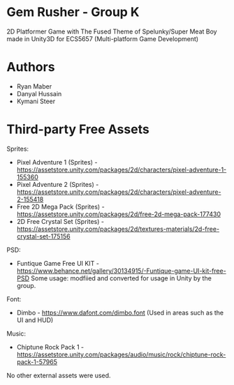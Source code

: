 # Gem Rusher - Group K
 2D Platformer Game with The Fused Theme of Spelunky/Super Meat Boy made in Unity3D for ECS5657 (Multi-platform Game Development)

# Authors
- Ryan Maber
- Danyal Hussain
- Kymani Steer

# Third-party Free Assets

Sprites:
- Pixel Adventure 1 (Sprites) - https://assetstore.unity.com/packages/2d/characters/pixel-adventure-1-155360
- Pixel Adventure 2 (Sprites) - https://assetstore.unity.com/packages/2d/characters/pixel-adventure-2-155418
- Free 2D Mega Pack (Sprites) - https://assetstore.unity.com/packages/2d/free-2d-mega-pack-177430
- 2D Free Crystal Set (Sprites) - https://assetstore.unity.com/packages/2d/textures-materials/2d-free-crystal-set-175156

PSD:
- Funtique Game Free UI KIT - https://www.behance.net/gallery/30134915/-Funtique-game-UI-kit-free-PSD Some usage: modfiied and converted for usage in Unity by the group.

Font:
- Dimbo - https://www.dafont.com/dimbo.font (Used in areas such as the UI and HUD)

Music:
- Chiptune Rock Pack 1 - https://assetstore.unity.com/packages/audio/music/rock/chiptune-rock-pack-1-57965

No other external assets were used.
